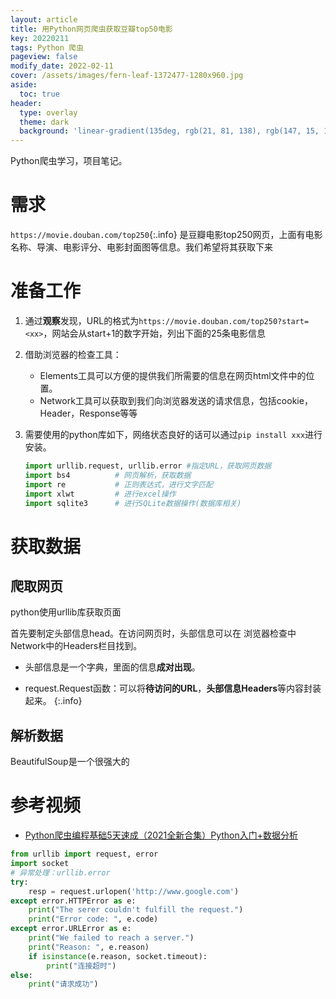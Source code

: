 ```yaml
---
layout: article
title: 用Python网页爬虫获取豆瓣top50电影
key: 20220211
tags: Python 爬虫
pageview: false
modify_date: 2022-02-11
cover: /assets/images/fern-leaf-1372477-1280x960.jpg
aside:
  toc: true
header:
  type: overlay
  theme: dark
  background: 'linear-gradient(135deg, rgb(21, 81, 138), rgb(147, 15, 139))'
---
```


Python爬虫学习，项目笔记。

<!--more-->

# 需求

`https://movie.douban.com/top250`{:.info} 是豆瓣电影top250网页，上面有电影名称、导演、电影评分、电影封面图等信息。我们希望将其获取下来

# 准备工作

1. 通过**观察**发现，URL的格式为`https://movie.douban.com/top250?start=<xx>`，网站会从start+1的数字开始，列出下面的25条电影信息
2. 借助浏览器的检查工具：
   * Elements工具可以方便的提供我们所需要的信息在网页html文件中的位置。
   * Network工具可以获取到我们向浏览器发送的请求信息，包括cookie，Header，Response等等

3. 需要使用的python库如下，网络状态良好的话可以通过`pip install xxx`进行安装。

   ```python
   import urllib.request, urllib.error #指定URL，获取网页数据
   import bs4          # 网页解析，获取数据
   import re           # 正则表达式，进行文字匹配
   import xlwt         # 进行excel操作
   import sqlite3      # 进行SQLite数据操作(数据库相关)
   ```



# 获取数据

## 爬取网页

python使用urllib库获取页面

首先要制定头部信息head。在访问网页时，头部信息可以在	浏览器检查中Network中的Headers栏目找到。

* 头部信息是一个字典，里面的信息**成对出现**。

* request.Request函数：可以将**待访问的URL**，**头部信息Headers**等内容封装起来。
  {:.info}



## 解析数据

BeautifulSoup是一个很强大的



# 参考视频

* [Python爬虫编程基础5天速成（2021全新合集）Python入门+数据分析](https://www.bilibili.com/video/BV12E411A7ZQ?p=16&spm_id_from=pageDriver)



```python
from urllib import request, error
import socket
# 异常处理：urllib.error
try:
    resp = request.urlopen('http://www.google.com') 
except error.HTTPError as e:
    print("The serer couldn't fulfill the request.")
    print("Error code: ", e.code)
except error.URLError as e:
    print("We failed to reach a server.")
    print("Reason: ", e.reason)
    if isinstance(e.reason, socket.timeout):
        print("连接超时")
else:
    print("请求成功")
```

